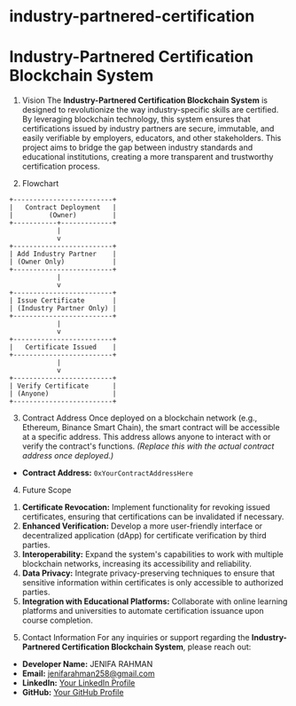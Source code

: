 # industry-partnered-certification
# Industry-Partnered Certification Blockchain System

1) Vision
The **Industry-Partnered Certification Blockchain System** is designed to revolutionize the way industry-specific skills are certified. By leveraging blockchain technology, this system ensures that certifications issued by industry partners are secure, immutable, and easily verifiable by employers, educators, and other stakeholders. This project aims to bridge the gap between industry standards and educational institutions, creating a more transparent and trustworthy certification process.

2) Flowchart

```plaintext
+-------------------------+
|   Contract Deployment   |
|         (Owner)         |
+-----------+-------------+
            |
            v
+-------------------------+
| Add Industry Partner    |
| (Owner Only)            |
+-------------------------+
            |
            v
+-------------------------+
| Issue Certificate       |
| (Industry Partner Only) |
+-------------------------+
            |
            v
+-------------------------+
|   Certificate Issued    |
+-------------------------+
            |
            v
+-------------------------+
| Verify Certificate      |
| (Anyone)                |
+-------------------------+
```

3) Contract Address
Once deployed on a blockchain network (e.g., Ethereum, Binance Smart Chain), the smart contract will be accessible at a specific address. This address allows anyone to interact with or verify the contract's functions. *(Replace this with the actual contract address once deployed.)*

- **Contract Address:** `0xYourContractAddressHere`

4) Future Scope
1. **Certificate Revocation:** Implement functionality for revoking issued certificates, ensuring that certifications can be invalidated if necessary.
2. **Enhanced Verification:** Develop a more user-friendly interface or decentralized application (dApp) for certificate verification by third parties.
3. **Interoperability:** Expand the system's capabilities to work with multiple blockchain networks, increasing its accessibility and reliability.
4. **Data Privacy:** Integrate privacy-preserving techniques to ensure that sensitive information within certificates is only accessible to authorized parties.
5. **Integration with Educational Platforms:** Collaborate with online learning platforms and universities to automate certification issuance upon course completion.

5) Contact Information
For any inquiries or support regarding the **Industry-Partnered Certification Blockchain System**, please reach out:

- **Developer Name:** JENIFA RAHMAN
- **Email:** jenifarahman258@gmail.com
- **LinkedIn:** [Your LinkedIn Profile](https://www.linkedin.com/in/yourprofile)
- **GitHub:** [Your GitHub Profile](https://github.com/yourprofile)
